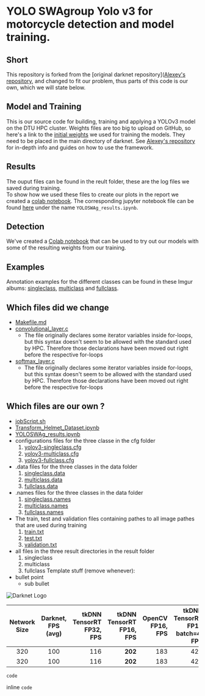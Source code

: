 # YOLO SWAgroup Yolo v3 for motorcycle detection and model training.
## Short 
This repository is forked from the [original darknet repository]([Alexey's repository](https://github.com/AlexeyAB), and changed to fit our problem, thus parts of this code is our own, which we will state below.

## Model and Training
This is our source code for building, training and applying a YOLOv3 model on the DTU HPC cluster. Weights files are too big to upload on GitHub, so here's a link to the [initial weights](https://pjreddie.com/media/files/darknet53.conv.74) we used for training the models. They need to be placed in the main directory of darknet.
See [Alexey's repository](https://github.com/AlexeyAB/darknet#how-to-train-to-detect-your-custom-objects) for in-depth info and guides on how to use the framework.

## Results 
The ouput files can be found in the reult folder, these are the log files we saved during training.   
To show how we used these files to create our plots in the report we created a [colab notebook](https://colab.research.google.com/drive/1KukcY0026BplZ4Mo4YG2Bz6EKsHtjZHN?usp=sharing). The corresponding jupyter notebook file can be found [here](YOLOSWAg_results.ipynb) under the name `YOLOSWAg_results.ipynb`.

## Detection
We've created a [Colab notebook](https://colab.research.google.com/drive/1ULT6TugpDRaLTk-CB3neusN_xTtCpTZk) that can be used to try out our models with some of the resulting weights from our training.

## Examples
Annotation examples for the different classes can be found in these Imgur albums: [singleclass](https://imgur.com/a/SrPj2mf), [multiclass](https://imgur.com/a/YZeurLa) and [fullclass](https://imgur.com/a/hpFyVRu).

## Which files did we change
 - [Makefile.md](Makefile.md)
 - [convolutional_layer.c](src/convolutional_layer.c)
     - The file originally declares some iterator variables inside for-loops, but this syntax doesn't seem to be allowed with the standard used by HPC. Therefore those declarations have been moved out right before the respective for-loops
 - [softmax_layer.c](src/softmax_layer.c)
     - The file originally declares some iterator variables inside for-loops, but this syntax doesn't seem to be allowed with the standard used by HPC. Therefore those declarations have been moved out right before the respective for-loops

## Which files are our own ? 
- [jobScript.sh](jobScript.sh)
- [Transform_Helmet_Dataset.ipynb](Transform_Helmet_Dataset.ipynb) 
- [YOLOSWAg_results.ipynb](YOLOSWAg_results.ipynb)
- configurations files for the three classe in the cfg folder
     1. [yolov3-singleclass.cfg](cfg/yolov3-singleclass.cfg)
     2. [yolov3-multiclass.cfg](cfg/yolov3-multiclass.cfg)
     3. [yolov3-fullclass.cfg](cfg/yolov3-fullclass.cfg)
-  .data files for the three classes in the data folder
     1. [singleclass.data](data/singleclass.data)
     2. [multiclass.data](data/multiclass.data)
     3. [fullclass.data](data/fullclass.data)
-  .names files for the three classes in the data folder
     1. [singleclass.names](data/singleclass.names)
     2. [multiclass.names](data/multiclass.names)
     3. [fullclass.names](data/fullclass.names)
- The train, test and validation files containing pathes to all image pathes that are used during training 
     1. [train.txt](data/train.txt)
     2. [test.txt](data/test.txt)
     3. [validation.txt](data/validation.txt)
- all files in the three result directories in the result folder
     1. singleclass
     2. multiclass
     3. fullclass
Template stuff (remove whenever):
- bullet point
  - sub bullet

![Darknet Logo](http://pjreddie.com/media/files/darknet-black-small.png)

| Network Size               | Darknet, FPS (avg) | tkDNN TensorRT FP32, FPS | tkDNN TensorRT FP16, FPS | OpenCV FP16, FPS | tkDNN TensorRT FP16 batch=4, FPS | OpenCV FP16 batch=4, FPS | tkDNN Speedup |
|:--------------------------:|:------------------:|-------------------------:|-------------------------:|-----------------:|---------------------------------:|-------------------------:|--------------:|
|320                         | 100                | 116                      | **202**                  | 183              | 423                              | **430**                  | **4.3x**      |
|320                         | 100                | 116                      | **202**                  | 183              | 423                              | **430**                  | **4.3x**      |

```
code
```

inline `code`
